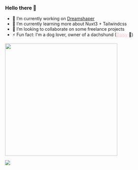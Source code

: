 ### Hello there 👋

- 🔭 I’m currently working on <a href="https://dreamshaper.com/en/">Dreamshaper</a>
- 🌱 I’m currently learning more about Nuxt3 + Tailwindcss
- 👯 I’m looking to collaborate on some freelance projects
- ⚡ Fun fact: I'm a dog lover, owner of a dachshund (<a href="https://www.instagram.com/the.mini.daisy/" target="_blank" style="color: #FFC0CB !important;" >Daisy</a> 🌸)

<img src="https://github-readme-stats-wheat-two-53.vercel.app/api?username=rubatista&theme=neon&hide_border=false&include_all_commits=false&count_private=true&rank_icon=github"  width="364px" /> 


![](https://github-readme-stats-wheat-two-53.vercel.app/api/top-langs/?username=rubatista&theme=neon&hide_border=false&include_all_commits=false&count_private=false&layout=compact)
